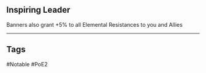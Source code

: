 ## Inspiring Leader
Banners also grant +5% to all Elemental Resistances to you and Allies

---
## Tags
#Notable
#PoE2
